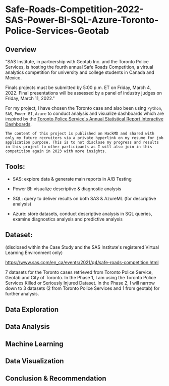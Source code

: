 # Safe-Roads-Competition-2022-SAS-Power-BI-SQL-Azure-Toronto-Police-Services-Geotab

## Overview

"SAS Institute, in partnership with Geotab Inc. and the Toronto Police Services, is hosting the fourth annual Safe Roads Competition, a virtual analytics competition for university and college students in Canada and Mexico.

Finals projects must be submitted by 5:00 p.m. ET on Friday, March 4, 2022. Final presentations will be assessed by a panel of industry judges on Friday, March 11, 2022."

For my project, I have chosen the Toronto case and also been using `Python`, `SAS`, `Power BI`, `Azure` to conduct analysis and visualize dashboards which are inspired by the [Toronto Police Service's Annual Statistical Report Interactive Dashboards](https://data.torontopolice.on.ca/pages/asr-analytics).

`The content of this project is published on HackMD and shared with only my future recruiters via a private hyperlink on my resume for job application purpose. This is to not disclose my progress and results in this project to other participants as I will also join in this competition again in 2023 with more insights.`

## Tools:

- SAS: explore data & generate main reports in A/B Testing

- Power BI: visualize descriptive & diagnostic analysis

- SQL: query to deliver results on both SAS & AzureML (for descriptive analysis)

- Azure: store datasets, conduct descriptive analysis in SQL queries, examine diagnostics analysis and predictive analysis 

## Dataset:

(disclosed within the Case Study and the SAS Institute's registered Virtual Learning Environment only)

https://www.sas.com/en_ca/events/2021/q4/safe-roads-competition.html

7 datasets for the Toronto cases retrieved from Toronto Police Service, Geotab and City of Toronto. In the Phase 1, I am using the Toronto Police Services Killed or Seriously Injured Dataset. In the Phase 2, I will narrow down to 3 datasets (2 from Toronto Police Services and 1 from geotab) for further analysis.

## Data Exploration

## Data Analysis

## Machine Learning

## Data Visualization

## Conclusion & Recommendation

